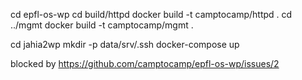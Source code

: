 cd epfl-os-wp
cd build/httpd
docker build -t camptocamp/httpd .
cd ../mgmt
docker build -t camptocamp/mgmt .

cd jahia2wp
mkdir -p data/srv/.ssh
docker-compose up

blocked by https://github.com/camptocamp/epfl-os-wp/issues/2